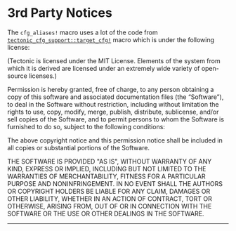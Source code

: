# 3rd Party Notices

The `cfg_aliases!` macro uses a lot of the code from [`tectonic_cfg_support::target_cfg!`] macro which is under the following license:

[`tectonic_cfg_support::target_cfg!`]: https://github.com/tectonic-typesetting/tectonic/blob/f2439b936470ad27bdf92882064bc4702ee01899/cfg_support/src/lib.rs#L166

(Tectonic is licensed under the MIT License. Elements of the system from which
it is derived are licensed under an extremely wide variety of open-source
licenses.)

Permission is hereby granted, free of charge, to any person obtaining a copy
of this software and associated documentation files (the “Software”), to deal
in the Software without restriction, including without limitation the rights
to use, copy, modify, merge, publish, distribute, sublicense, and/or sell
copies of the Software, and to permit persons to whom the Software is
furnished to do so, subject to the following conditions:

The above copyright notice and this permission notice shall be included in all
copies or substantial portions of the Software.

THE SOFTWARE IS PROVIDED "AS IS", WITHOUT WARRANTY OF ANY KIND, EXPRESS OR
IMPLIED, INCLUDING BUT NOT LIMITED TO THE WARRANTIES OF MERCHANTABILITY,
FITNESS FOR A PARTICULAR PURPOSE AND NONINFRINGEMENT. IN NO EVENT SHALL THE
AUTHORS OR COPYRIGHT HOLDERS BE LIABLE FOR ANY CLAIM, DAMAGES OR OTHER
LIABILITY, WHETHER IN AN ACTION OF CONTRACT, TORT OR OTHERWISE, ARISING FROM,
OUT OF OR IN CONNECTION WITH THE SOFTWARE OR THE USE OR OTHER DEALINGS IN THE
SOFTWARE.

---